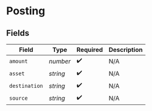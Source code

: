 # Posting


## Fields

| Field              | Type               | Required           | Description        |
| ------------------ | ------------------ | ------------------ | ------------------ |
| `amount`           | *number*           | :heavy_check_mark: | N/A                |
| `asset`            | *string*           | :heavy_check_mark: | N/A                |
| `destination`      | *string*           | :heavy_check_mark: | N/A                |
| `source`           | *string*           | :heavy_check_mark: | N/A                |